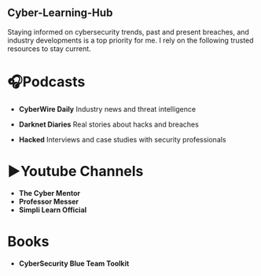 ## Cyber-Learning-Hub
Staying informed on cybersecurity trends, past and present breaches, and industry developments is a top priority for me. I rely on the following trusted resources to stay current.

# 🎧Podcasts #  
- **CyberWire Daily**
  Industry news and threat intelligence

- **Darknet Diaries**
  Real stories about hacks and breaches

- **Hacked**
 Interviews and case studies with security professionals  
  

# ▶️Youtube Channels #
- **The Cyber Mentor** 
- **Professor Messer**
- **Simpli Learn Official**

# Books #
- **CyberSecurity Blue Team Toolkit**  
